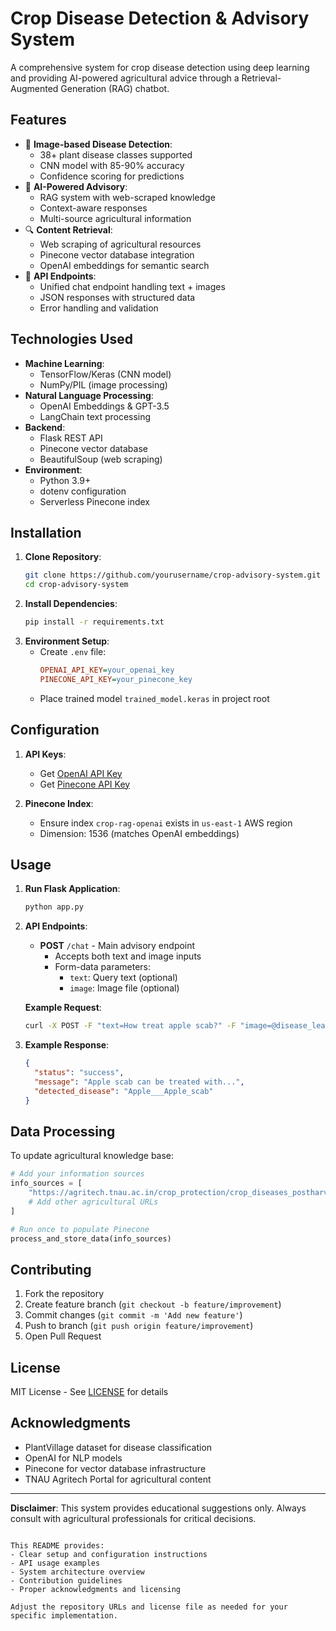 # Crop Disease Detection & Advisory System

A comprehensive system for crop disease detection using deep learning and providing AI-powered agricultural advice through a Retrieval-Augmented Generation (RAG) chatbot.

## Features

- 🌱 **Image-based Disease Detection**: 
  - 38+ plant disease classes supported
  - CNN model with 85-90% accuracy
  - Confidence scoring for predictions
- 🤖 **AI-Powered Advisory**:
  - RAG system with web-scraped knowledge
  - Context-aware responses
  - Multi-source agricultural information
- 🔍 **Content Retrieval**:
  - Web scraping of agricultural resources
  - Pinecone vector database integration
  - OpenAI embeddings for semantic search
- 🚀 **API Endpoints**:
  - Unified chat endpoint handling text + images
  - JSON responses with structured data
  - Error handling and validation

## Technologies Used

- **Machine Learning**: 
  - TensorFlow/Keras (CNN model)
  - NumPy/PIL (image processing)
- **Natural Language Processing**:
  - OpenAI Embeddings & GPT-3.5
  - LangChain text processing
- **Backend**:
  - Flask REST API
  - Pinecone vector database
  - BeautifulSoup (web scraping)
- **Environment**:
  - Python 3.9+
  - dotenv configuration
  - Serverless Pinecone index

## Installation

1. **Clone Repository**:
   ```bash
   git clone https://github.com/yourusername/crop-advisory-system.git
   cd crop-advisory-system

2. **Install Dependencies**:
   ```bash
   pip install -r requirements.txt

3. **Environment Setup**:
   - Create `.env` file:
     ```ini
     OPENAI_API_KEY=your_openai_key
     PINECONE_API_KEY=your_pinecone_key
     ```
   - Place trained model `trained_model.keras` in project root

## Configuration

1. **API Keys**:
   - Get [OpenAI API Key](https://platform.openai.com/api-keys)
   - Get [Pinecone API Key](https://app.pinecone.io/)

2. **Pinecone Index**:
   - Ensure index `crop-rag-openai` exists in `us-east-1` AWS region
   - Dimension: 1536 (matches OpenAI embeddings)

## Usage

1. **Run Flask Application**:
   ```bash
   python app.py
   ```

2. **API Endpoints**:
   - **POST** `/chat` - Main advisory endpoint
     - Accepts both text and image inputs
     - Form-data parameters:
       - `text`: Query text (optional)
       - `image`: Image file (optional)

   **Example Request**:
   ```bash
   curl -X POST -F "text=How treat apple scab?" -F "image=@disease_leaf.jpg" http://localhost:5000/chat
   ```

3. **Example Response**:
   ```json
   {
     "status": "success",
     "message": "Apple scab can be treated with...",
     "detected_disease": "Apple___Apple_scab"
   }
   ```

## Data Processing

To update agricultural knowledge base:
```python
# Add your information sources
info_sources = [
    "https://agritech.tnau.ac.in/crop_protection/crop_diseases_postharvest_apple_4.html",
    # Add other agricultural URLs
]

# Run once to populate Pinecone
process_and_store_data(info_sources)
```

## Contributing

1. Fork the repository
2. Create feature branch (`git checkout -b feature/improvement`)
3. Commit changes (`git commit -m 'Add new feature'`)
4. Push to branch (`git push origin feature/improvement`)
5. Open Pull Request

## License

MIT License - See [LICENSE](LICENSE) for details

## Acknowledgments

- PlantVillage dataset for disease classification
- OpenAI for NLP models
- Pinecone for vector database infrastructure
- TNAU Agritech Portal for agricultural content

---

**Disclaimer**: This system provides educational suggestions only. Always consult with agricultural professionals for critical decisions.
```

This README provides:
- Clear setup and configuration instructions
- API usage examples
- System architecture overview
- Contribution guidelines
- Proper acknowledgments and licensing

Adjust the repository URLs and license file as needed for your specific implementation.
